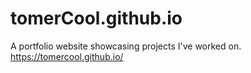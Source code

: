 # tomerCool.github.io
A portfolio website showcasing projects I've worked on.
https://tomercool.github.io/
